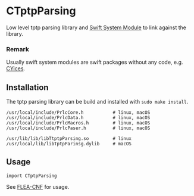 # CTptpParsing
Low level tptp parsing library and [Swift System Module](https://github.com/apple/swift-package-manager/blob/master/Documentation/SystemModules.md) to link against the library.

### Remark

Usually swift system modules are swift packages without any code, e.g. [CYices](https://github.com/AleGit/CYices).

## Installation

The tptp parsing library can be build and installed with `sudo make install`.

```
/usr/local/include/PrlcCore.h           # linux, macOS
/usr/local/include/PrlcData.h           # linux, macOS
/usr/local/include/PrlcMacros.h         # linux, macOS
/usr/local/include/PrlcPaser.h          # linux, macOS

/usr/lib/lib/libTtptpParsing.so         # linux
/usr/local/lib/libTptpParinsg.dylib     # macOS
```

## Usage

```
import CTptpParsing
```

See [FLEA-CNF](https://github.com/AleGit/FLEA-CNF) for usage.
